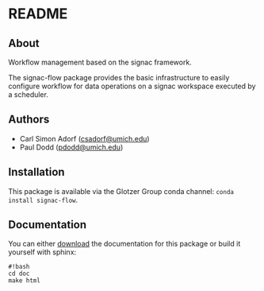 # README

## About

Workflow management based on the signac framework.

The signac-flow package provides the basic infrastructure to easily configure workflow for data operations on a signac workspace executed by a scheduler.

## Authors

  * Carl Simon Adorf (csadorf@umich.edu)
  * Paul Dodd (pdodd@umich.edu)

## Installation

This package is available via the Glotzer Group conda channel: `conda install signac-flow`.

## Documentation

You can either [download](https://bitbucket.org/glotzer/signac-flow/downloads/signac-flow-doc.tar.gz) the documentation for this package or build it yourself with sphinx:

```
#!bash
cd doc
make html
```